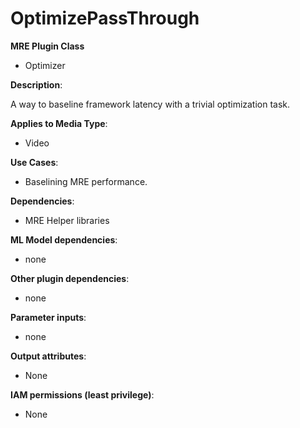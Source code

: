 # OptimizePassThrough #

**MRE Plugin Class**
- Optimizer

**Description**:

A way to baseline framework latency with a trivial optimization task.

**Applies to Media Type**:
- Video

**Use Cases**:
- Baselining MRE performance.

**Dependencies**:
- MRE Helper libraries

**ML Model dependencies**:
- none

**Other plugin dependencies**:
- none

**Parameter inputs**:
- none

**Output attributes**:
- None

**IAM permissions (least privilege)**:
- None

